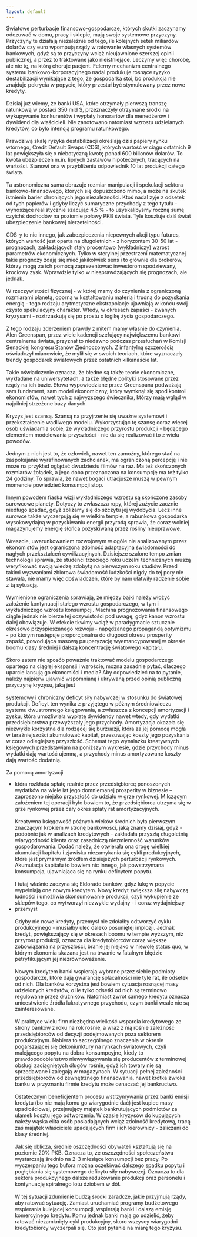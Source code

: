 ```yaml
---
layout: default
---
```

<!--1--><p>
Światowe perturbacje finansowo-gospodarcze, których skutki zaczynamy
odczuwać w domu, pracy i sklepie, mają swoje systemowe przyczyny.
Przyczyny te działają niezależnie od tego, ile kolejnych setek
miliardów dolarów czy euro wpompują rządy w ratowanie własnych systemów
bankowych, gdyż są to przyczyny wciąż nieujawnione szerszej opinii
publicznej, a przez to traktowane jako nieistniejące. Leczymy więc
chorobę, ale nie tę, na którą choruje pacjent. Felerny mechanizm
centralnego systemu bankowo-korporacyjnego nadal produkuje rosnące
ryzyko destabilizacji wynikające z tego, że gospodarka stoi, bo
produkcja nie znajduje pokrycia w popycie, który przestał być
stymulowany przez nowe kredyty.<br><br>Dzisiaj już wiemy, że banki USA,
które otrzymały pierwszą transzę ratunkową w postaci 350 mld $,
przeznaczyły otrzymane środki na wykupywanie konkurentów i wypłaty
honorariów dla menedżerów i dywidend dla właścicieli. Nie zanotowano
natomiast wzrostu udzielanych kredytów, co było intencją programu
ratunkowego.<br><br>Prawdziwą skalę ryzyka destabilizacji określają
dziś papiery rynku wtórnego, Credit Default Swaps (CDS), których
wartość w ciągu ostatnich 9 lat powiększyła się o niebotyczną kwotę
ponad 600 bilionów dolarów. To kwota ubezpieczeń m.in. lipnych zastawów
hipotecznych, tracących na wartości. Stanowi ona w przybliżeniu
odpowiednik 10 lat produkcji całego świata. <br><br>Ta astronomiczna
suma obrazuje rozmiar manipulacji i spekulacji sektora
bankowo-finansowego, których się dopuszczono mimo, a może na skutek
istnienia barier chroniących jego niezależności. Ktoś nadal żyje z
odsetek od tych papierów i gdyby liczyć sumaryczne przychody z tego
tytułu - wynoszące realistycznie szacując 4,5 % - to uzyskalibyśmy
roczną sumę czyichś dochodów na poziomie połowy PKB świata. Tyle
kosztuje dziś świat ubezpieczenie bankowej nierzetelności.<br><br>CDS-y
to nic innego, jak zabezpieczenia niepewnych akcji typu futures,
których wartość jest oparta na długoletnich - z horyzontem 30-50 lat -
prognozach, zakładających stały procentowo (wykładniczy) wzrost
parametrów ekonomicznych. Tylko w sterylnej przestrzeni matematycznej
takie prognozy zdają się mieć jakikolwiek sens i to głównie dla
brokerów, którzy mogą za ich pomocą zaprezentować inwestorom
spodziewany, krociowy zysk. Wprawdzie tylko w niesprawdzających się
prognozach, ale jednak.<br><br>W rzeczywistości fizycznej - w której
mamy do czynienia z ograniczoną rozmiarami planetą, oporną w
kształtowaniu materią i trudną do pozyskania energią - tego rodzaju
arytmetyczne ekstrapolacje ujawniają w końcu swój czysto spekulacyjny
charakter. Wtedy, w okresach zapaści - zwanych kryzysami - roztrzaskują
się po prostu o logikę życia gospodarczego. <br><br>Z tego rodzaju
zderzeniem prawdy z mitem mamy właśnie do czynienia. Alen Greenspan,
przez wiele kadencji szefujący największemu bankowi centralnemu świata,
przyznał to niedawno podczas przesłuchań w Komisji Senackiej kongresu
Stanów Zjednoczonych. Z infantylną szczerością oświadczył mianowicie,
że mylił się w swoich teoriach, które wyznaczały trendy gospodarek
światowych przez ostatnich kilkanaście lat.<br><br>Takie oświadczenie
oznacza, że błędne są także teorie ekonomiczne, wykładane na
uniwersytetach, a także błędne polityki stosowane przez rządy na ich
bazie. Słowa wypowiedziane przez Greenspana podważają sam fundament,
sam model ekonomiczny, który wymknął się spod kontroli ekonomistów,
nawet tych z najwyższego świecznika, którzy mają wgląd w najpilniej
strzeżone bazy danych.<br><br>Kryzys jest szansą. Szansą na przyjrzenie
się uważne systemowi i przekształcenie wadliwego modelu. Wykorzystując
tę szansę coraz więcej osób uświadamia sobie, że wykładniczego
przyrostu produkcji - będącego elementem modelowania przyszłości - nie
da się realizować i to z wielu powodów.<br><br>Jednym z nich jest to,
że człowiek, nawet ten zamożny, którego stać na zaspokajanie
wyrafinowanych zachcianek, ma ograniczoną percepcję i nie może na
przykład oglądać dwudziestu filmów na raz. Ma też skończonych rozmiarów
żołądek, a jego doba przeznaczona na konsumpcję ma też tylko 24
godziny. To sprawia, że nawet bogaci utracjusze muszą w pewnym momencie
powiedzieć konsumpcji stop.<br><br>Innym powodem fiaska wizji
wykładniczego wzrostu są skończone zasoby surowcowe planety. Dotyczy to
zwłaszcza ropy, której zużycie zacznie niedługo spadać, gdyż zbliżamy
się do szczytu jej wydobycia. Lecz inne surowce także wyczerpują się w
wielkim tempie, a rabunkowa gospodarka wysokowydajną w pozyskiwaniu
energii przyrodą sprawia, że coraz wolniej magazynujemy energię słońca
pozyskiwaną przez rośliny nieuprawowe. <br><br>Wreszcie,
uwarunkowaniem rozwojowym w ogóle nie analizowanym przez ekonomistów
jest ograniczona zdolność adaptacyjna świadomości do nagłych
przekształceń cywilizacyjnych. Dzisiejsze szalone tempo zmian
technologii sprawia, że studenci trzeciego roku uczelni technicznych
muszą weryfikować swoją wiedzę zdobytą na pierwszym roku studiów. Przed
takimi wyzwaniami zbiorowa świadomość ludzkości nigdy do tej pory nie
stawała, nie mamy więc doświadczeń, które by nam ułatwiły radzenie
sobie z tą sytuacją. <br><br>Wymienione ograniczenia sprawiają, że
między bajki należy włożyć założenie kontynuacji stałego wzrostu
gospodarczego, w tym i wykładniczego wzrostu konsumpcji. Machina
prognozowania finansowego ciągle jednak nie bierze tej oczywistości pod
uwagę, gdyż kanon wzrostu dalej obowiązuje. W efekcie tkwimy wciąż w
paradygmacie sztucznie okresowo przyspieszanego rozwoju - napędzanego
propagandą optymizmu - po którym następuje proporcjonalna do długości
okresu prosperity zapaść, powodująca masową pauperyzację
wyemancypowanej w okresie boomu klasy średniej i dalszą koncentrację
światowego kapitału. <br><br>Skoro zatem nie sposób poważnie traktować
modelu gospodarczego opartego na ciągłej ekspansji i wzroście, można
zasadnie pytać, dlaczego uparcie lansują go ekonomiści i media? Aby
odpowiedzieć na to pytanie, należy najpierw ujawnić wspomnianą i
ukrywaną przed opinią publiczną przyczynę kryzysu, jaką jest<br><br>systemowy
i chroniczny deficyt siły nabywczej w stosunku do światowej produkcji.
Deficyt ten wynika z przyjętego w późnym średniowieczu systemu
dwustronnego księgowania, a zwłaszcza z koncepcji amortyzacji i zysku,
która umożliwiała wypłatę dywidendy nawet wtedy, gdy wydatki
przedsiębiorstwa przewyższały jego przychody. Amortyzacja okazała się
niezwykle korzystna dla rodzącej się burżuazji, która za jej pomocą
mogła w teraźniejszości akumulować kapitał, przesuwając koszty jego
pozyskania w coraz odleglejszą przyszłość. Schemat tego wynalazku
kreatywnych księgowych przedstawiam na poniższym wykresie, gdzie
przychody minus wydatki dają wartość ujemną, a przychody minus
amortyzowane koszty dają wartość dodatnią.<br><br>Za pomocą amortyzacji
- która rozkłada spłatę realnie przez przedsiębiorcę ponoszonych
wydatków na wiele lat jego domniemanej prosperity w biznesie –
zaproszono niejako przyszłość do udziału w grze rynkowej. Milczącym
założeniem tej operacji było bowiem to, że przedsiębiorca utrzyma się w
grze rynkowej przez cały okres spłaty rat amortyzacyjnych.<br><br>Kreatywna
księgowość późnych wieków średnich była pierwszym znaczącym krokiem w
stronę bankowości, jaką znamy dzisiaj, gdyż - podobnie jak w analizach
kredytowych - zakładała przyszłą długoletnią wiarygodność klienta oraz
zasadniczą niezmienność warunków gospodarowania. Dodać należy, że
otwierała ona drogę wielkiej akumulacji kapitału i zjawisku
niezamykania się cykli produkcyjnych, które jest prymarnym źródłem
dzisiejszych perturbacji rynkowych. Akumulacja kapitału to bowiem nic
innego, jak powstrzymana konsumpcja, ujawniająca się na rynku deficytem
popytu.<br><br>I tutaj właśnie zaczyna się Eldorado banków, gdyż lukę w
popycie wypełniają one nowym kredytem. Nowy kredyt zwiększa siłę
nabywczą ludności i umożliwia skonsumowanie produkcji, czyli wykupienie
ze sklepów tego, co wytworzył niezwykle wydajny - i coraz wydajniejszy
- przemysł.<br><br>Gdyby nie nowe kredyty, przemysł nie zdołałby
odtworzyć cyklu produkcyjnego - musiałby ulec daleko posuniętej
implozji. Jednak kredyt, powiększający się w okresach boomu w tempie
wyższym, niż przyrost produkcji, oznacza dla kredytobiorców coraz
większe zobowiązania na przyszłości, branie jej niejako w niewolę
status quo, w którym ekonomia skazana jest na trwanie w fatalnym
błędzie petryfikującym jej niezrównoważenie.<br><br>Nowym kredytem
banki wspierają wybrane przez siebie podmioty gospodarcze, które dają
gwarancję spłacalności nie tyle rat, ile odsetek od nich. Dla banków
korzystna jest bowiem sytuacja rosnącej masy udzielonych kredytów, o
ile tylko odsetki od nich są terminowo regulowane przez dłużników.
Natomiast zwrot samego kredytu oznacza unicestwienie źródła
lukratywnego przychodu, czym banki wcale nie są zainteresowane.<br><br>W
praktyce wielu firm niezbędna wielkość wsparcia kredytowego ze strony
banków z roku na rok rośnie, a wraz z nią rośnie zależność
przedsiębiorców od decyzji podejmowanych poza sektorem produkcyjnym.
Nabiera to szczególnego znaczenia w okresie pogarszającej się
dekoniunktury na rynkach światowych, czyli malejącego popytu na dobra
konsumpcyjne, kiedy to prawdopodobieństwo niewywiązywania się
producentów z terminowej obsługi zaciągniętych długów rośnie, gdyż ich
towary nie są sprzedawane i zalegają w magazynach. W sytuacji pełnej
zależności przedsiębiorców od zewnętrznego finansowania, nawet krótka
zwłoka banku w przyznaniu firmie kredytu może oznaczać jej bankructwo.<br><br>Ostatecznym
beneficjentem procesu wstrzymywania przez banki emisji kredytu (bo nie
mają komu go wiarygodnie dać) jest kupiec masy upadłościowej,
przejmujący majątek bankrutujących podmiotów za ułamek kosztu jego
odtworzenia. W czasie kryzysów do kupujących należy wąska elita osób
posiadających wciąż zdolność kredytową, tracą zaś majątek właściciele
upadających firm i ich kierownicy - zaliczani do klasy średniej.<br><br>Jak
się oblicza, średnie oszczędności obywateli kształtują się na poziomie
20% PKB. Oznacza to, że oszczędności społeczeństwa wystarczają średnio
na 2-3 miesiące konsumpcji bez pracy. Po wyczerpaniu tego bufora można
oczekiwać dalszego spadku popytu i pogłębiania się systemowego deficytu
siły nabywczej. Oznacza to dla sektora produkcyjnego dalsze redukowanie
produkcji oraz personelu i kontynuację spiralnego lotu dziobem w dół.<br><br>W
tej sytuacji zdumienie budzą środki zaradcze, jakie przyjmują rządy,
aby ratować sytuację. Zamiast uruchamiać programy budżetowego
wspierania kulejącej konsumpcji, wspierają banki i dalszą emisję
komercyjnego kredytu. Komu jednak banki mają go udzielić, żeby ratować
niezamknięty cykl produkcyjny, skoro wszyscy wiarygodni kredytobiorcy
wyczerpali się. Oto jest pytanie na miarę tego kryzysu.<br></p>